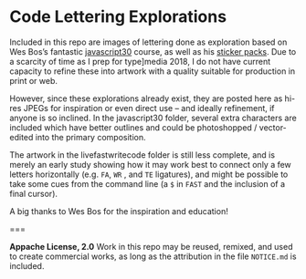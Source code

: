 # Code Lettering Explorations

Included in this repo are images of lettering done as exploration based on Wes Bos’s fantastic [javascript30](https://javascript30.com/) course, as well as his [sticker packs](https://bos.af/). Due to a scarcity of time as I prep for type]media 2018, I do not have current capacity to refine these into artwork with a quality suitable for production in print or web. 

However, since these explorations already exist, they are posted here as hi-res JPEGs for inspiration or even direct use – and ideally refinement, if anyone is so inclined. In the javascript30 folder, several extra characters are included  which have better outlines and could be photoshopped / vector-edited into the primary composition.

The artwork in the livefastwritecode folder is still less complete, and is merely an early study showing how it may work best to connect only a few letters horizontally (e.g. `FA`, `WR` , and `TE` ligatures), and might be possible to take some cues from the command line (a `$` in `FAST` and the inclusion of a final cursor).

A big thanks to Wes Bos for the inspiration and education!

===

**Appache License, 2.0**
Work in this repo may be reused, remixed, and used to create commercial works, as long as the attribution in the file `NOTICE.md` is included.
